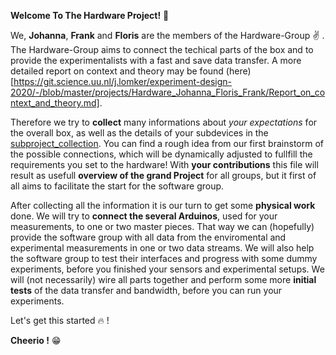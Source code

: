 **Welcome To The Hardware Project!** :raised_hands:

We, **Johanna**, **Frank** and **Floris** are the members of the Hardware-Group :v: .
The Hardware-Group aims to connect the techical parts of the box and to provide the experimentalists with a fast and save data transfer. 
A more detailed report on context and theory may be found (here)[https://git.science.uu.nl/j.lomker/experiment-design-2020/-/blob/master/projects/Hardware_Johanna_Floris_Frank/Report_on_context_and_theory.md].

Therefore we try to **collect** many informations about *your expectations* for the overall box, as well as the details of your subdevices in the [subproject_collection](https://git.science.uu.nl/ued2020/experiment-design-2020/-/blob/master/projects/Hardware_Johanna_Floris_Frank/subproject_collection.md). You can find a rough idea from our first brainstorm of the possible connections, which will be dynamically adjusted to fullfill the requirements you set to the hardware!
With **your contributions** this file will result as usefull **overview of the grand Project** for all groups, but it first of all aims to facilitate the start for the software group.

After collecting all the information it is our turn to get some **physical work** done. 
We will try to **connect the several Arduinos**, used for your measurements, to one or two master pieces. That way we can (hopefully) provide the software group with all data from the enviromental and experimental measurements in one or two data streams. We will also help the software group to test their interfaces and progress with some dummy experiments, before you finished your sensors and experimental setups. 
We will (not necessarily) wire all parts together and perform some more **initial tests** of the data transfer and bandwidth, before you can run your experiments.

Let's get this started :fire: !

**Cheerio !** :grin:

